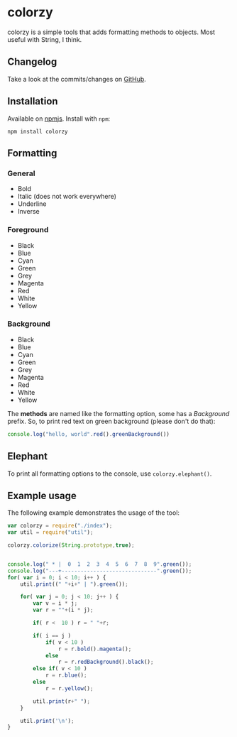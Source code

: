 # colorzy

colorzy is a simple tools that adds formatting methods to objects. Most useful with String, I think.

## Changelog

Take a look at the commits/changes on [GitHub](https://github.com/dak0rn/colorzy/commits/master).

## Installation

Available on [npmjs](https://www.npmjs.org/package/colorzy).
Install with `npm`:

```shell
npm install colorzy
```

## Formatting

### General

- Bold
- Italic (does not work everywhere)
- Underline
- Inverse

### Foreground

- Black
- Blue
- Cyan
- Green
- Grey
- Magenta
- Red
- White
- Yellow

### Background

- Black
- Blue
- Cyan
- Green
- Grey
- Magenta
- Red
- White
- Yellow


The **methods** are named like the formatting option, some has a *Background* prefix.
So, to print red text on green background (please don't do that):

```javascript
console.log("hello, world".red().greenBackground())
```

## Elephant

To print all formatting options to the console, use `colorzy.elephant()`.

## Example usage

The following example demonstrates the usage of the tool:

```javascript
var colorzy = require("./index");
var util = require("util");

colorzy.colorize(String.prototype,true);


console.log(" * |  0  1  2  3  4  5  6  7  8  9".green());
console.log("---+------------------------------".green());
for( var i = 0; i < 10; i++ ) {
    util.print((" "+i+" | ").green());

    for( var j = 0; j < 10; j++ ) {
        var v = i * j;
        var r = ""+(i * j);

        if( r <  10 ) r = " "+r;

        if( i == j )
            if( v < 10 )
                r = r.bold().magenta();
            else
                r = r.redBackground().black();
        else if( v < 10 )
            r = r.blue();
        else
            r = r.yellow();

        util.print(r+" ");
    }

    util.print('\n');
}
```